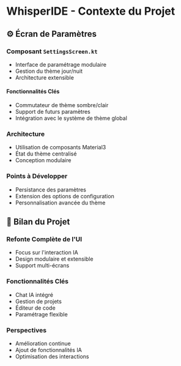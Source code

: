 # WhisperIDE - Contexte du Projet

## ⚙️ Écran de Paramètres
### Composant `SettingsScreen.kt`
- Interface de paramétrage modulaire
- Gestion du thème jour/nuit
- Architecture extensible

#### Fonctionnalités Clés
- Commutateur de thème sombre/clair
- Support de futurs paramètres
- Intégration avec le système de thème global

### Architecture
- Utilisation de composants Material3
- État du thème centralisé
- Conception modulaire

### Points à Développer
- Persistance des paramètres
- Extension des options de configuration
- Personnalisation avancée du thème

## 💫 Bilan du Projet
### Refonte Complète de l'UI
- Focus sur l'interaction IA
- Design modulaire et extensible
- Support multi-écrans

### Fonctionnalités Clés
- Chat IA intégré
- Gestion de projets
- Éditeur de code
- Paramétrage flexible

### Perspectives
- Amélioration continue
- Ajout de fonctionnalités IA
- Optimisation des interactions